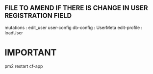 ## FILE TO AMEND IF THERE IS CHANGE IN USER REGISTRATION FIELD
mutations : edit_user
user-config
db-config : UserMeta
edit-profile : loadUser

# IMPORTANT
pm2 restart cf-app